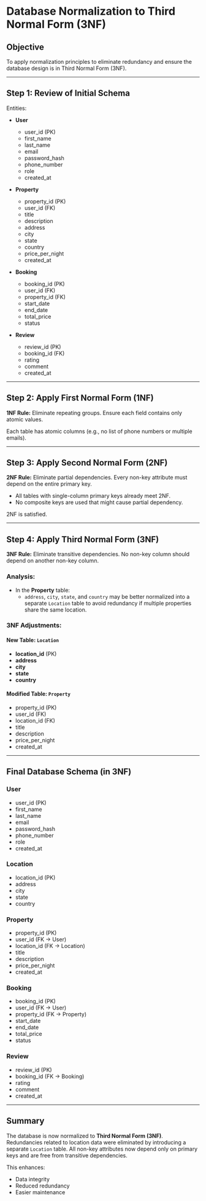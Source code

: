 # Database Normalization to Third Normal Form (3NF)

## Objective

To apply normalization principles to eliminate redundancy and ensure the database design is in Third Normal Form (3NF).

---

## Step 1: Review of Initial Schema

Entities:

- **User**
  - user_id (PK)
  - first_name
  - last_name
  - email
  - password_hash
  - phone_number
  - role
  - created_at

- **Property**
  - property_id (PK)
  - user_id (FK)
  - title
  - description
  - address
  - city
  - state
  - country
  - price_per_night
  - created_at

- **Booking**
  - booking_id (PK)
  - user_id (FK)
  - property_id (FK)
  - start_date
  - end_date
  - total_price
  - status

- **Review**
  - review_id (PK)
  - booking_id (FK)
  - rating
  - comment
  - created_at

---

## Step 2: Apply First Normal Form (1NF)

**1NF Rule:** Eliminate repeating groups. Ensure each field contains only atomic values.

 Each table has atomic columns (e.g., no list of phone numbers or multiple emails).

---

## Step 3: Apply Second Normal Form (2NF)

**2NF Rule:** Eliminate partial dependencies. Every non-key attribute must depend on the entire primary key.

- All tables with single-column primary keys already meet 2NF.
- No composite keys are used that might cause partial dependency.

2NF is satisfied.

---

## Step 4: Apply Third Normal Form (3NF)

**3NF Rule:** Eliminate transitive dependencies. No non-key column should depend on another non-key column.

### Analysis:

- In the **Property** table:
  - `address`, `city`, `state`, and `country` may be better normalized into a separate `Location` table to avoid redundancy if multiple properties share the same location.

### 3NF Adjustments:

#### New Table: `Location`

- **location_id** (PK)
- **address**
- **city**
- **state**
- **country**

#### Modified Table: `Property`

- property_id (PK)
- user_id (FK)
- location_id (FK)
- title
- description
- price_per_night
- created_at

---

## Final Database Schema (in 3NF)

### User
- user_id (PK)
- first_name
- last_name
- email
- password_hash
- phone_number
- role
- created_at

### Location
- location_id (PK)
- address
- city
- state
- country

### Property
- property_id (PK)
- user_id (FK → User)
- location_id (FK → Location)
- title
- description
- price_per_night
- created_at

### Booking
- booking_id (PK)
- user_id (FK → User)
- property_id (FK → Property)
- start_date
- end_date
- total_price
- status

### Review
- review_id (PK)
- booking_id (FK → Booking)
- rating
- comment
- created_at

---

## Summary

The database is now normalized to **Third Normal Form (3NF)**. Redundancies related to location data were eliminated by introducing a separate `Location` table. All non-key attributes now depend only on primary keys and are free from transitive dependencies.

This enhances:
- Data integrity
- Reduced redundancy
- Easier maintenance

